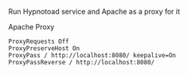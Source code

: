 Run Hypnotoad service and Apache as a proxy for it

Apache Proxy

<IfModule mod_ssl.c>
    <VirtualHost _default_:443>

    ProxyRequests Off
    ProxyPreserveHost On
    ProxyPass / http://localhost:8080/ keepalive=On
    ProxyPassReverse / http://localhost:8080/

